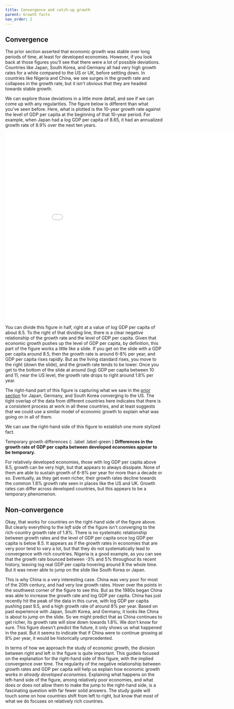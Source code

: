```yaml
---
title: Convergence and catch-up growth
parent: Growth facts
nav_order: 2
---
```


## Convergence
The prior section asserted that economic growth was stable over long periods of time, at least for developed economies. However, if you look back at those figures you'll see that there were a lot of possible deviations. Countries like Japan, South Korea, and Germany all had very high growth rates for a while compared to the US or UK, before settling down. In countries like Nigeria and China, we see surges in the growth rate and collapses in the growth rate, but it isn't obvious that they are headed towards stable growth.

We can explore those deviations in a little more detail, and see if we can come up with any regularities. The figure below is different than what you've seen before. Here, what is plotted is the 10-year growth rate against the level of GDP per capita at the beginning of that 10-year period. For example, when Japan had a log GDP per capita of 8.65, it had an annualized growth rate of 8.9% over the next ten years.

<iframe width="900" height="600" frameborder="0" scrolling="no" src="//plotly.com/~dvollrath/9.embed"></iframe>

You can divide this figure in half, right at a value of log GDP per capita of about 8.5. To the right of that dividing line, there is a clear negative relationship of the growth rate and the level of GDP per capita. Given that economic growth pushes up the level of GDP per capita, by definition, this part of the figure works a little like a slide. If you get on the slide with a GDP per capita around 8.5, then the growth rate is around 6-8% per year, and GDP per capita rises rapidly. But as the living standard rises, you move to the right (down the slide), and the growth rate tends to be lower. Once you get to the bottom of the slide at around (log) GDP per capita between 10 and 11, near the US level, the growth rate drops to right around 1.8% per year. 

The right-hand part of this figure is capturing what we saw in the [prior section](http://growthecon.com/StudyGuide/facts/stable.html) for Japan, Germany, and South Korea converging to the US. The tight overlap of the data from different countries here indicates that there is a consistent process at work in all these countries, and at least suggests that we could use a similar model of economic growth to explain what was going on in all of them.

We can use the right-hand side of this figure to establish one more stylized fact. 

Temporary growth differences
{: .label .label-green }
**Differences in the growth rate of GDP per capita between developed economies appear to be temporary.**

For relatively developed economies, those with log GDP per capita above 8.5, growth can be very high, but that appears to always dissipate. None of them are able to sustain growth of 6-8% per year for more than a decade or so. Eventually, as they get even richer, their growth rates decline towards the common 1.8% growth rate seen in places like the US and UK. Growth rates can differ across developed countries, but this appears to be a temporary phenomenon.

## Non-convergence
Okay, that works for countries on the right-hand side of the figure above. But clearly everything to the *left* side of the figure isn't converging to the rich-country growth rate of 1.8%. There is no systematic relationship between growth rates and the level of GDP per capita once log GDP per capita is below 8.5. It appears as if the growth rates in economies that are very poor tend to vary a lot, but that they do not systematically lead to convergence with rich countries. Nigeria is a good example, as you can see that the growth rate bounced between -3% and 5% throughout its recent history, leaving log real GDP per capita hovering around 8 the whole time. But it was never able to jump on the slide like South Korea or Japan.

This is why China is a very interesting case. China was very poor for most of the 20th century, and had very low growth rates. Hover over the points in the southwest corner of the figure to see this. But as the 1980s began China was able to increase the growth rate and log GDP per capita. China has just recently hit the peak of the data in this curve, with log GDP per capita pushing past 8.5, and a high growth rate of around 8% per year. Based on past experience with Japan, South Korea, and Germany, it looks like China is about to jump on the slide. So we might predict that as China continues to get richer, its growth rate will slow down towards 1.8%. We don't know for sure. This figure doesn't predict the future, it only shows us what happened in the past. But it seems to indicate that if China were to continue growing at 8% per year, it would be historically unprecedented. 

In terms of how we approach the study of economic growth, the division between right and left in the figure is quite important. This guideis focused on the explanation for the right-hand side of this figure, with the implied convergence over time. The regularity of the negative relationship between growth rates and GDP per capita will help us explain how economic growth works *in already developed economies*. Explaining what happens on the left-hand side of the figure, among relatively poor economies, and what does or does not allow them to make the jump to the right-hand side, is a fascinating question with far fewer solid answers. The study guide will touch some on how countries shift from left to right, but know that most of what we do focuses on relatively rich countries.